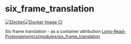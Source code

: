 # six_frame_translation
[![Docker](https://github.com/adeslatt/six_frame_translation/actions/workflows/docker-publish.yml/badge.svg)](https://github.com/adeslatt/six_frame_translation/actions/workflows/docker-publish.yml)[![Docker Image CI](https://github.com/adeslatt/six_frame_translation/actions/workflows/docker-image.yml/badge.svg)](https://github.com/adeslatt/six_frame_translation/actions/workflows/docker-image.yml)

Six frame translation - as a container attribution [Long-Read-Proteogenomics/modules/six_frame_translation](https://github.com/sheynkman-lab/Long-Read-Proteogenomics#readme)
